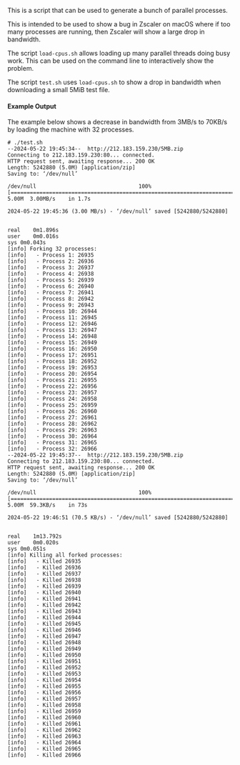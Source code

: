 This is a script that can be used to generate a bunch of parallel processes.

This is intended to be used to show a bug in Zscaler on macOS where if too many
processes are running, then Zscaler will show a large drop in bandwidth.

The script `load-cpus.sh` allows loading up many parallel threads doing busy
work.  This can be used on the command line to interactively show the problem.

The script `test.sh` uses `load-cpus.sh` to show a drop in bandwidth when
downloading a small 5MiB test file.

#### Example Output

The example below shows a decrease in bandwidth from 3MB/s to 70KB/s by loading
the machine with 32 processes.

```
# ./test.sh
--2024-05-22 19:45:34--  http://212.183.159.230/5MB.zip
Connecting to 212.183.159.230:80... connected.
HTTP request sent, awaiting response... 200 OK
Length: 5242880 (5.0M) [application/zip]
Saving to: ‘/dev/null’

/dev/null                                100%[=================================================================================>]   5.00M  3.00MB/s    in 1.7s

2024-05-22 19:45:36 (3.00 MB/s) - ‘/dev/null’ saved [5242880/5242880]


real	0m1.896s
user	0m0.016s
sys	0m0.043s
[info] Forking 32 processes:
[info]   - Process 1: 26935
[info]   - Process 2: 26936
[info]   - Process 3: 26937
[info]   - Process 4: 26938
[info]   - Process 5: 26939
[info]   - Process 6: 26940
[info]   - Process 7: 26941
[info]   - Process 8: 26942
[info]   - Process 9: 26943
[info]   - Process 10: 26944
[info]   - Process 11: 26945
[info]   - Process 12: 26946
[info]   - Process 13: 26947
[info]   - Process 14: 26948
[info]   - Process 15: 26949
[info]   - Process 16: 26950
[info]   - Process 17: 26951
[info]   - Process 18: 26952
[info]   - Process 19: 26953
[info]   - Process 20: 26954
[info]   - Process 21: 26955
[info]   - Process 22: 26956
[info]   - Process 23: 26957
[info]   - Process 24: 26958
[info]   - Process 25: 26959
[info]   - Process 26: 26960
[info]   - Process 27: 26961
[info]   - Process 28: 26962
[info]   - Process 29: 26963
[info]   - Process 30: 26964
[info]   - Process 31: 26965
[info]   - Process 32: 26966
--2024-05-22 19:45:37--  http://212.183.159.230/5MB.zip
Connecting to 212.183.159.230:80... connected.
HTTP request sent, awaiting response... 200 OK
Length: 5242880 (5.0M) [application/zip]
Saving to: ‘/dev/null’

/dev/null                                100%[=================================================================================>]   5.00M  59.3KB/s    in 73s

2024-05-22 19:46:51 (70.5 KB/s) - ‘/dev/null’ saved [5242880/5242880]


real	1m13.792s
user	0m0.020s
sys	0m0.051s
[info] Killing all forked processes:
[info]   - Killed 26935
[info]   - Killed 26936
[info]   - Killed 26937
[info]   - Killed 26938
[info]   - Killed 26939
[info]   - Killed 26940
[info]   - Killed 26941
[info]   - Killed 26942
[info]   - Killed 26943
[info]   - Killed 26944
[info]   - Killed 26945
[info]   - Killed 26946
[info]   - Killed 26947
[info]   - Killed 26948
[info]   - Killed 26949
[info]   - Killed 26950
[info]   - Killed 26951
[info]   - Killed 26952
[info]   - Killed 26953
[info]   - Killed 26954
[info]   - Killed 26955
[info]   - Killed 26956
[info]   - Killed 26957
[info]   - Killed 26958
[info]   - Killed 26959
[info]   - Killed 26960
[info]   - Killed 26961
[info]   - Killed 26962
[info]   - Killed 26963
[info]   - Killed 26964
[info]   - Killed 26965
[info]   - Killed 26966
```
